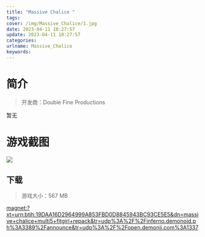 ```yaml
---
title: "Massive Chalice "
tags: 
cover: /img/Massive_Chalice/1.jpg
date: 2023-04-11 10:27:57
update: 2023-04-11 10:27:57
categories: 
urlname: Massive_Chalice
keywords: 
---
```

# 简介

> 开发商：Double Fine Productions

暂无

# 游戏截图

![](/img/Massive_Chalice/2.jpg)


## 下载

> 游戏大小：567 MB

[magnet:?xt=urn:btih:19DAA16D2964999A853FBD0D8845943BC93CE5E5&amp;dn=massive+chalice+multi5+fitgirl+repack&amp;tr=udp%3A%2F%2Finferno.demonoid.ph%3A3389%2Fannounce&amp;tr=udp%3A%2F%2Fopen.demonii.com%3A1337](magnet:?xt=urn:btih:19DAA16D2964999A853FBD0D8845943BC93CE5E5&amp;dn=massive+chalice+multi5+fitgirl+repack&amp;tr=udp%3A%2F%2Finferno.demonoid.ph%3A3389%2Fannounce&amp;tr=udp%3A%2F%2Fopen.demonii.com%3A1337)